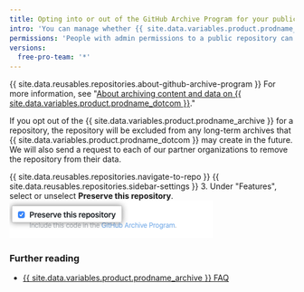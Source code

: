 ```yaml
---
title: Opting into or out of the GitHub Archive Program for your public repository
intro: 'You can manage whether {{ site.data.variables.product.prodname_dotcom }} includes your public repository in the {{ site.data.variables.product.prodname_archive }} to help ensure the long-term preservation of the world''s open source software.'
permissions: 'People with admin permissions to a public repository can opt into or out of the {{ site.data.variables.product.prodname_archive }}.'
versions:
  free-pro-team: '*'
---
```


{{ site.data.reusables.repositories.about-github-archive-program }} For more information, see "[About archiving content and data on {{ site.data.variables.product.prodname_dotcom }}](/github/creating-cloning-and-archiving-repositories/about-archiving-content-and-data-on-github#about-the-github-archive-program)."

If you opt out of the {{ site.data.variables.product.prodname_archive }} for a repository, the repository will be excluded from any long-term archives that {{ site.data.variables.product.prodname_dotcom }} may create in the future. We will also send a request to each of our partner organizations to remove the repository from their data.

{{ site.data.reusables.repositories.navigate-to-repo }}
{{ site.data.reusables.repositories.sidebar-settings }}
3. Under "Features", select or unselect **Preserve this repository**.
    ![Checkbox for allowing {{ site.data.variables.product.prodname_dotcom }} to include your code in the {{ site.data.variables.product.prodname_archive }}](/assets/images/help/repository/github-archive-program-checkbox.png)

### Further reading
- [{{ site.data.variables.product.prodname_archive }} FAQ](https://archiveprogram.github.com/faq/)
